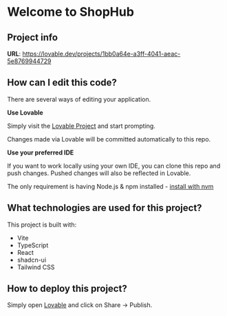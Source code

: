 # Welcome to ShopHub

## Project info

**URL**: https://lovable.dev/projects/1bb0a64e-a3ff-4041-aeac-5e8769944729

## How can I edit this code?

There are several ways of editing your application.

**Use Lovable**

Simply visit the [Lovable Project](https://lovable.dev/projects/1bb0a64e-a3ff-4041-aeac-5e8769944729) and start prompting.

Changes made via Lovable will be committed automatically to this repo.

**Use your preferred IDE**

If you want to work locally using your own IDE, you can clone this repo and push changes. Pushed changes will also be reflected in Lovable.

The only requirement is having Node.js & npm installed - [install with nvm](https://github.com/nvm-sh/nvm#installing-and-updating)




## What technologies are used for this project?

This project is built with:

- Vite
- TypeScript
- React
- shadcn-ui
- Tailwind CSS

## How to deploy this project?

Simply open [Lovable](https://lovable.dev/projects/1bb0a64e-a3ff-4041-aeac-5e8769944729) and click on Share -> Publish.

